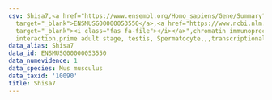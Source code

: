 ```yaml
---
csv: Shisa7,<a href="https://www.ensembl.org/Homo_sapiens/Gene/Summary?db=core;g=ENSMUSG00000053550"
  target="_blank">ENSMUSG00000053550</a>,<a href="https://www.ncbi.nlm.nih.gov/pubmed/25450459"
  target="_blank"><i class="fas fa-file"></i></a>",chromatin immunoprecipitation assay,direct
  interaction,prime adult stage, testis, Spermatocyte,,,transcriptional regulation,
data_alias: Shisa7
data_id: ENSMUSG00000053550
data_numevidence: 1
data_species: Mus musculus
data_taxid: '10090'
title: Shisa7
---
```

